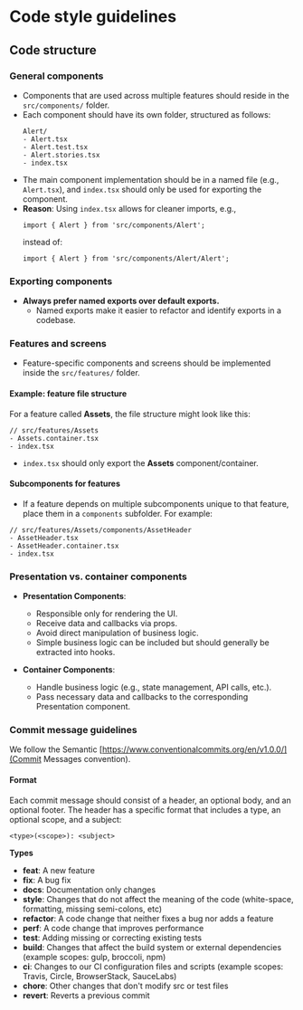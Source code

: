 # Code style guidelines

## Code structure

### General components

- Components that are used across multiple features should reside in the `src/components/` folder.
- Each component should have its own folder, structured as follows:
  ```
  Alert/
  - Alert.tsx
  - Alert.test.tsx
  - Alert.stories.tsx
  - index.tsx
  ```
- The main component implementation should be in a named file (e.g., `Alert.tsx`), and `index.tsx` should only be used
  for exporting the component.
- **Reason**: Using `index.tsx` allows for cleaner imports, e.g.,
  ```
  import { Alert } from 'src/components/Alert';
  ```
  instead of:
  ```
  import { Alert } from 'src/components/Alert/Alert';
  ```

### Exporting components

- **Always prefer named exports over default exports.**
  - Named exports make it easier to refactor and identify exports in a codebase.

### Features and screens

- Feature-specific components and screens should be implemented inside the `src/features/` folder.

#### Example: feature file structure

For a feature called **Assets**, the file structure might look like this:

```
// src/features/Assets
- Assets.container.tsx
- index.tsx
```

- `index.tsx` should only export the **Assets** component/container.

#### Subcomponents for features

- If a feature depends on multiple subcomponents unique to that feature, place them in a `components` subfolder. For
  example:

```
// src/features/Assets/components/AssetHeader
- AssetHeader.tsx
- AssetHeader.container.tsx
- index.tsx
```

### Presentation vs. container components

- **Presentation Components**:

  - Responsible only for rendering the UI.
  - Receive data and callbacks via props.
  - Avoid direct manipulation of business logic.
  - Simple business logic can be included but should generally be extracted into hooks.

- **Container Components**:
  - Handle business logic (e.g., state management, API calls, etc.).
  - Pass necessary data and callbacks to the corresponding Presentation component.

### Commit message guidelines

We follow the Semantic [https://www.conventionalcommits.org/en/v1.0.0/](Commit Messages convention).

#### Format

Each commit message should consist of a header, an optional body, and an optional footer. The header has a specific
format that includes a type, an optional scope, and a subject:

```
<type>(<scope>): <subject>
```

**Types**

- **feat**: A new feature
- **fix**: A bug fix
- **docs**: Documentation only changes
- **style**: Changes that do not affect the meaning of the code (white-space, formatting, missing semi-colons, etc)
- **refactor**: A code change that neither fixes a bug nor adds a feature
- **perf**: A code change that improves performance
- **test**: Adding missing or correcting existing tests
- **build**: Changes that affect the build system or external dependencies (example scopes: gulp, broccoli, npm)
- **ci**: Changes to our CI configuration files and scripts (example scopes: Travis, Circle, BrowserStack, SauceLabs)
- **chore**: Other changes that don't modify src or test files
- **revert**: Reverts a previous commit
